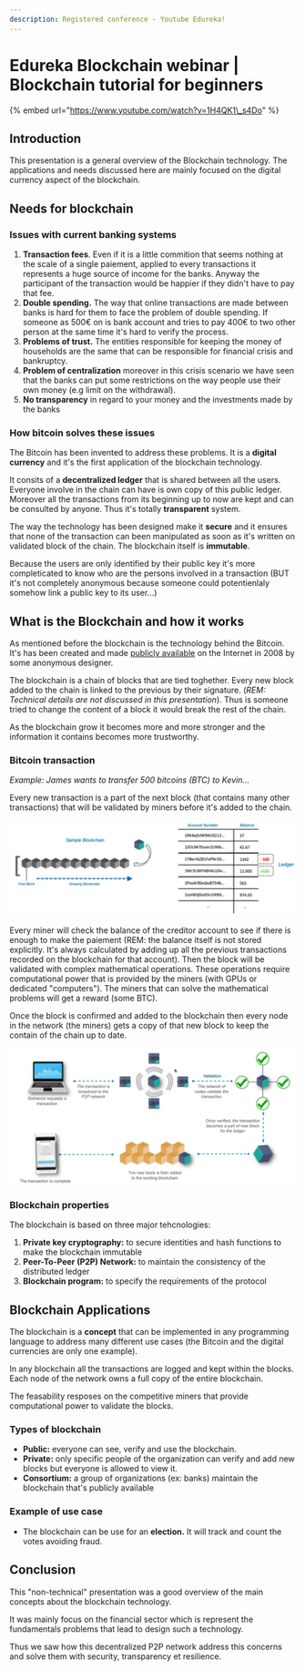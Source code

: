 ```yaml
---
description: Registered conference - Youtube Edureka!
---
```


# Edureka Blockchain webinar \| Blockchain tutorial for beginners

{% embed url="https://www.youtube.com/watch?v=1H4QK1\_s4Do" %}



## Introduction

This presentation is a general overview of the Blockchain technology. The applications and needs discussed here are mainly focused on the digital currency aspect of the blockchain.

## Needs for blockchain

### Issues with current banking systems

1. **Transaction fees**. Even if it is a little commition that seems nothing at the scale of a single paiement, applied to every transactions it represents a huge source of income for the banks. Anyway the participant of the transaction would be happier if they didn't have to pay that fee.
2. **Double spending.** The way that online transactions are made between banks is hard for them to face the problem of double spending. If someone as 500€ on is bank account and tries to pay 400€ to two other person at the same time it's hard to verify the process.
3. **Problems of trust.** The entities responsible for keeping the money of households are the same that can be responsible for financial crisis  and bankruptcy. 
4. **Problem of centralization** moreover in this crisis scenario we have seen that the banks can put some restrictions on the way people use their own money \(e.g limit on the withdrawal\).
5. **No transparency** in regard to your money and the investments made by the banks

### How bitcoin solves these issues

The Bitcoin has been invented to address these problems. It is a **digital currency** and it's the first application of the blockchain technology.

It consits of a **decentralized ledger** that is shared between all the users. Everyone involve in the chain can have is own copy of this public ledger. Moreover all the transactions from its beginning up to now are kept and can be consulted by anyone. Thus it's totally **transparent** system.

The way the technology has been designed make it **secure** and it ensures that none of the transaction can been manipulated as soon as it's written on validated block of the chain. The blockchain itself is **immutable**.

Because the users are only identified by their public key it's more completicated to know who are the persons involved in a transaction \(BUT it's not completely anonymous because someone could potentienlaly somehow link a public key to its user...\)

## What is the Blockchain and how it works

As mentioned before the blockchain is the technology behind the Bitcoin. It's has been created and made [publicly available](https://bitcoin.org/bitcoin.pdf) on the Internet in 2008 by some anonymous designer.

The blockchain is a chain of blocks that are tied toghether. Every new block added to the chain is linked to the previous by their signature. \(_REM:_ _Technical details are not discussed in this presentation_\). Thus is someone tried to change the content of a block it would break the rest of the chain.

As the blockchain grow it becomes more and more stronger and the information it contains becomes more trustworthy. 

### Bitcoin transaction

_Example: James wants to transfer 500 bitcoins \(BTC\) to  Kevin..._

Every new transaction is a part of the next block \(that contains many other transactions\) that will be validated by miners before it's added to the chain.

![](../.gitbook/assets/transaction.png)

Every miner will check the balance of the creditor account to see if there is enough to make the paiement \(REM: the balance itself is not stored explicitly. It's always calculated by adding up all the previous transactions recorded on the blockchain for that account\). Then the block will be validated with complex mathematical operations. These operations require computational power that is provided by the miners \(with GPUs or dedicated "computers"\). The miners that can solve the mathematical problems will get a reward \(some BTC\).

Once the block is confirmed and added to the blockchain then every node in the network \(the miners\) gets a copy of that new block to keep the contain of the chain up to date. 

![Flow diagram](../.gitbook/assets/flow.png)

### Blockchain properties

The blockchain is based on three major tehcnologies:

1. **Private key cryptography:** to secure identities and hash functions to make the blockchain immutable
2. **Peer-To-Peer \(P2P\) Network:**  to maintain the consistency of the distributed ledger
3. **Blockchain program:** to specify the requirements of the protocol 

## Blockchain Applications

The blockchain is a **concept** that can be implemented in any programming language to address many different use cases \(the Bitcoin and the digital currencies are only one example\).

In any blockchain all the transactions are logged and kept within the blocks. Each node of the network owns a full copy of the entire blockchain. 

The feasability resposes on the competitive miners that provide computational power to validate the blocks.

### Types of blockchain

* **Public:** everyone can see, verify and use the blockchain.
* **Private:** only specific people of the organization can verify and add new blocks but everyone is allowed to view it.
* **Consortium:** a group of organizations \(ex: banks\) maintain the blockchain that's publicly available

### Example of use case

* The blockchain can be use for an **election.** It will track and count the votes avoiding fraud.

## Conclusion 

This "non-technical" presentation was a good overview of the main concepts about the blockchain technology. 

It was mainly focus on the financial sector which is represent the fundamentals problems that lead to design such a technology.

Thus we saw how this decentralized P2P network address this concerns and solve them with security, transparency et resilience.

